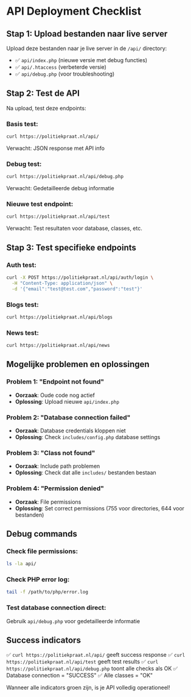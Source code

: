 # API Deployment Checklist

## Stap 1: Upload bestanden naar live server

Upload deze bestanden naar je live server in de `/api/` directory:

- ✅ `api/index.php` (nieuwe versie met debug functies)
- ✅ `api/.htaccess` (verbeterde versie)
- ✅ `api/debug.php` (voor troubleshooting)

## Stap 2: Test de API

Na upload, test deze endpoints:

### Basis test:

```bash
curl https://politiekpraat.nl/api/
```

Verwacht: JSON response met API info

### Debug test:

```bash
curl https://politiekpraat.nl/api/debug.php
```

Verwacht: Gedetailleerde debug informatie

### Nieuwe test endpoint:

```bash
curl https://politiekpraat.nl/api/test
```

Verwacht: Test resultaten voor database, classes, etc.

## Stap 3: Test specifieke endpoints

### Auth test:

```bash
curl -X POST https://politiekpraat.nl/api/auth/login \
  -H "Content-Type: application/json" \
  -d '{"email":"test@test.com","password":"test"}'
```

### Blogs test:

```bash
curl https://politiekpraat.nl/api/blogs
```

### News test:

```bash
curl https://politiekpraat.nl/api/news
```

## Mogelijke problemen en oplossingen

### Problem 1: "Endpoint not found"

- **Oorzaak**: Oude code nog actief
- **Oplossing**: Upload nieuwe `api/index.php`

### Problem 2: "Database connection failed"

- **Oorzaak**: Database credentials kloppen niet
- **Oplossing**: Check `includes/config.php` database settings

### Problem 3: "Class not found"

- **Oorzaak**: Include path problemen
- **Oplossing**: Check dat alle `includes/` bestanden bestaan

### Problem 4: "Permission denied"

- **Oorzaak**: File permissions
- **Oplossing**: Set correct permissions (755 voor directories, 644 voor bestanden)

## Debug commands

### Check file permissions:

```bash
ls -la api/
```

### Check PHP error log:

```bash
tail -f /path/to/php/error.log
```

### Test database connection direct:

Gebruik `api/debug.php` voor gedetailleerde informatie

## Success indicators

✅ `curl https://politiekpraat.nl/api/` geeft success response
✅ `curl https://politiekpraat.nl/api/test` geeft test results
✅ `curl https://politiekpraat.nl/api/debug.php` toont alle checks als OK
✅ Database connection = "SUCCESS"
✅ Alle classes = "OK"

Wanneer alle indicators groen zijn, is je API volledig operationeel!

